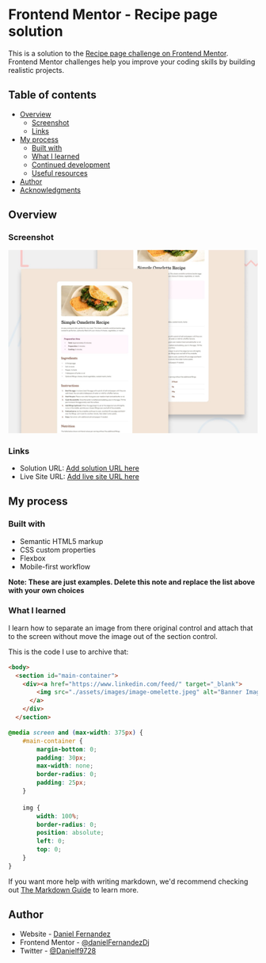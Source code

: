 # Frontend Mentor - Recipe page solution

This is a solution to the [Recipe page challenge on Frontend Mentor](https://www.frontendmentor.io/challenges/recipe-page-KiTsR8QQKm). Frontend Mentor challenges help you improve your coding skills by building realistic projects. 

## Table of contents

- [Overview](#overview)
  - [Screenshot](#screenshot)
  - [Links](#links)
- [My process](#my-process)
  - [Built with](#built-with)
  - [What I learned](#what-i-learned)
  - [Continued development](#continued-development)
  - [Useful resources](#useful-resources)
- [Author](#author)
- [Acknowledgments](#acknowledgments)

## Overview

### Screenshot

![](./design/desktop-preview.jpg)

### Links

- Solution URL: [Add solution URL here](https://your-solution-url.com)
- Live Site URL: [Add live site URL here](https://your-live-site-url.com)

## My process

### Built with

- Semantic HTML5 markup
- CSS custom properties
- Flexbox
- Mobile-first workflow

**Note: These are just examples. Delete this note and replace the list above with your own choices**

### What I learned

I learn how to separate an image from there original control and attach that to the screen without move the image
out of the section control.

This is the code I use to archive that:

```html
<body>
  <section id="main-container">
    <div><a href="https://www.linkedin.com/feed/" target="_blank">
        <img src="./assets/images/image-omelette.jpeg" alt="Banner Image">
      </a>
    </div>
  </section>
```
```css
@media screen and (max-width: 375px) {
    #main-container {
        margin-bottom: 0;
        padding: 30px;
        max-width: none;
        border-radius: 0;
        padding: 25px;
    }

    img {
        width: 100%;
        border-radius: 0;
        position: absolute;
        left: 0;
        top: 0;
    }
}
```

If you want more help with writing markdown, we'd recommend checking out [The Markdown Guide](https://www.markdownguide.org/) to learn more.

## Author

- Website - [Daniel Fernandez](https://www.linkedin.com/in/daniel-fernandez-953432122/)
- Frontend Mentor - [@danielFernandezDj](https://www.frontendmentor.io/profile/danielFernandezDj)
- Twitter - [@Danielf9728](https://twitter.com/Danielf9728)

